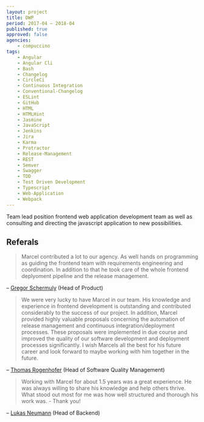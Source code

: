 ```yaml
---
layout: project
title: DWP
period: 2017-04 – 2018-04
published: true
approved: false
agencies:
    - compuccino
tags:
    - Angular
    - Angular Cli
    - Bash
    - Changelog
    - CircleCi
    - Continuous Integration
    - Conventional-Changelog
    - ESLint
    - GitHub
    - HTML
    - HTMLHint
    - Jasmine
    - JavaScript
    - Jenkins
    - Jira
    - Karma
    - Protractor
    - Release-Management
    - REST
    - Semver
    - Swagger
    - TDD
    - Test Driven Development
    - Typescript
    - Web-Application
    - Webpack
---
```

Team lead position frontend web application development team as well as consulting and directing the javascript application to new possibilities.

## Referals

> Marcel contributed a lot to our agency. As well hands on programming as guiding the frontend team with requirements engineering and coordination. In addition to that he took care of the whole frontend deplyoment pipeline and the release management.

– [Gregor Schermuly](https://www.linkedin.com/in/gregor-schermuly-b3889928/) (Head of Product)

> We were very lucky to have Marcel in our team. His knowledge and experience in frontend development is outstanding and contributed considerably to the success of our project. In addition, Marcel provided highly valuable proposals concerning the automation of release management and continuous integration/deployment processes. These proposals were implemented in due course and improved the quality of our software development and deployment processes significantly. I wish Marcels all the best for his future career and look forward to maybe working with him together in the future.

– [Thomas Rogenhofer](https://www.linkedin.com/in/thomasrogenhofer/) (Head of Software Quality Management)

> Working with Marcel for about 1.5 years was a great experience. He was always willing to share his knowledge and help others thrive. What stood out most for me was how well structured and thorough his work was. - Thank you!

– [Lukas Neumann](https://www.linkedin.com/in/lksnmnn/) (Head of Backend)
